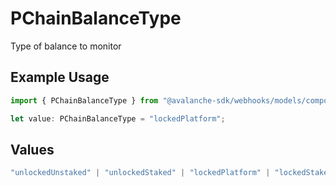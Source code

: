 # PChainBalanceType

Type of balance to monitor

## Example Usage

```typescript
import { PChainBalanceType } from "@avalanche-sdk/webhooks/models/components";

let value: PChainBalanceType = "lockedPlatform";
```

## Values

```typescript
"unlockedUnstaked" | "unlockedStaked" | "lockedPlatform" | "lockedStakeable" | "lockedStaked" | "pendingStaked" | "atomicMemoryUnlocked" | "atomicMemoryLocked"
```
